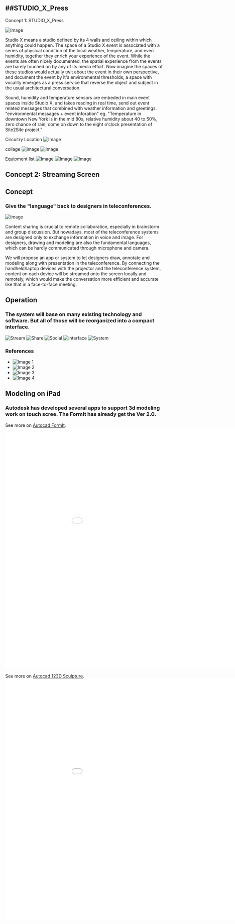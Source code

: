 ##STUDIO_X_Press
---

Concept 1: STUDIO_X_Press

![Image](https://raw.github.com/site2site/STUDIO_X_Press/master/images/space%20reporter.jpg)
 
 Studio X means a studio defined by its 4 walls and ceiling within which anything could happen.  The space of a Studio X event is associated with a series of physical condition of the local weather, temperature, and even humidity, together they enrich your experience of the event. While the events are often nicely documented, the spatial experience from the events are barely touched on by any of its media effort. Now imagine the spaces of these studios would actually twit about the event in their own perspective, and document the event by it's environmental thresholds, a space with vocality emerges as a press service that reverse the object and subject in the usual architectural conversation. 

 Sound, humidity and temperature sensors are embeded in main event spaces inside Studio X, and takes reading in real time, send out event related messages that combined with weather information and greetings. "environmental messages + event inforation" eg. "Temperature in downtown New York is in the mid 80s, relative humidity about 40 to 50%, zero chance of rain, come on down to the eight o'clock presentation of Site2Site project."

Circuitry Location
![Image](https://raw.github.com/site2site/STUDIO_X_Press/master/images/x_press1-03.jpg)

collage
![Image](https://raw.github.com/site2site/STUDIO_X_Press/master/images/xpress5-05.jpg)
![Image](https://raw.github.com/site2site/STUDIO_X_Press/master/images/xpress6-06.jpg)

Equipment list
![Image](https://raw.github.com/site2site/STUDIO_X_Press/master/images/temp%20sensor.png)
![Image](https://raw.github.com/site2site/STUDIO_X_Press/master/images/sound%20sense.jpg)
![Image](https://raw.github.com/site2site/STUDIO_X_Press/master/images/humid%20sens.jpg)



Concept 2: Streaming Screen
---
##  Concept

### Give the "language" back to designers in teleconferences. 

![Image](https://github.com/yonoo/site2site.github.io/blob/master/projects/Streaming_Screen/image/Collage.jpg?raw=true)

Content sharing is crucial to remote collaboration, especially in brainstorm and group discussion. But nowadays, most of the teleconference systems are designed only to exchange information in voice and image. For designers, drawing and modeling are also the fundamental languages, which can be hardly communicated through microphone and camera. 

We will propose an app or system to let designers draw, annotate and modeling along with presentation in the teleconference. By connecting the handheld/laptop devices with the projector and the teleconference system, content on each device will be streamed onto the screen locally and remotely, which would make the conversation more efficient and accurate like that in a face-to-face meeting.


## Operation

### The system will base on many existing technology and software. But all of those will be reorganized into a compact interface.

![Stream](https://github.com/yonoo/site2site.github.io/blob/master/projects/Streaming_Screen/image/Diagram_1.jpg?raw=true)
![Share](https://github.com/yonoo/site2site.github.io/blob/master/projects/Streaming_Screen/image/Diagram_2.jpg?raw=true)
![Social](https://github.com/yonoo/site2site.github.io/blob/master/projects/Streaming_Screen/image/Diagram_3.jpg?raw=true)
![interface](https://github.com/yonoo/site2site.github.io/blob/master/projects/Streaming_Screen/image/Diagram_4.jpg?raw=true)
![System](https://github.com/yonoo/site2site.github.io/blob/master/projects/Streaming_Screen/image/Diagram_5.jpg?raw=true)


###  References

*	![Image 1](https://github.com/yonoo/site2site.github.io/blob/master/projects/Streaming_Screen/image/Meeting.jpg?raw=true)
*	![Image 2](http://i1.ytimg.com/vi/jj6q_z2Ni9M/hqdefault.jpg)
*	![Image 3](http://1.design-milk.com/images/2013/08/trupad-annotate-ipad-photo-app-600x399.jpg)
*	![Image 4](https://github.com/yonoo/site2site.github.io/blob/master/projects/Streaming_Screen/image/Autodesk_FormIt_iPad_App_03_gallery.jpg?raw=true)


## Modeling on iPad

### Autodesk has developed several apps to support 3d modeling work on touch scree. The FormIt has already get the Ver 2.0.

See more on [Autocad FormIt](http://youtu.be/M-4MH64pnWw).
<object width="1024" height="500"><param name="movie" value="http://youtu.be/M-4MH64pnWw"></param><param name="allowFullScreen" value="true"></param><param name="allowscriptaccess" value="always"></param><embed src="//www.youtube.com/v/khwQ9lf2DJQ?hl=en_US&amp;version=3" type="application/x-shockwave-flash" width="1024" height="768" allowscriptaccess="always" allowfullscreen="true"></embed></object>

See more on [Autocad 123D Sculpture](http://youtu.be/dIuRnaym_hQ).
<object width="1024" height="500"><param name="movie" value="http://youtu.be/dIuRnaym_hQ"></param><param name="allowFullScreen" value="true"></param><param name="allowscriptaccess" value="always"></param><embed src="//www.youtube.com/v/khwQ9lf2DJQ?hl=en_US&amp;version=3" type="application/x-shockwave-flash" width="1024" height="768" allowscriptaccess="always" allowfullscreen="true"></embed></object>



 
